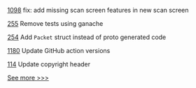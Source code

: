 
[1098](https://github.com/hyperledger/aries-mobile-agent-react-native/pull/1098) fix: add missing scan screen features in new scan screen

[255](https://github.com/hyperledger-labs/yui-ibc-solidity/pull/255) Remove tests using ganache

[254](https://github.com/hyperledger-labs/yui-ibc-solidity/pull/254) Add `Packet` struct instead of proto generated code

[1180](https://github.com/hyperledger/fabric-samples/pull/1180) Update GitHub action versions

[114](https://github.com/hyperledger/firefly-evmconnect/pull/114) Update copyright header


[See more >>>](https://start-here.hyperledger.org/pull-requests)
